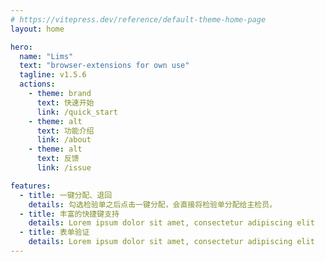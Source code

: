 ```yaml
---
# https://vitepress.dev/reference/default-theme-home-page
layout: home

hero:
  name: "Lims"
  text: "browser-extensions for own use"
  tagline: v1.5.6
  actions:
    - theme: brand
      text: 快速开始
      link: /quick_start
    - theme: alt
      text: 功能介绍
      link: /about
    - theme: alt
      text: 反馈
      link: /issue

features:
  - title: 一键分配、退回
    details: 勾选检验单之后点击一键分配，会直接将检验单分配给主检员。
  - title: 丰富的快捷键支持
    details: Lorem ipsum dolor sit amet, consectetur adipiscing elit
  - title: 表单验证
    details: Lorem ipsum dolor sit amet, consectetur adipiscing elit
---
```



